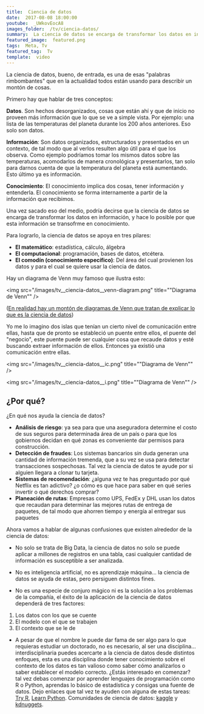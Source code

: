 ```yaml
---
title:  Ciencia de datos
date:  2017-08-08 18:00:00
youtube:  _UWkovEocA8
images_folder:  /tv/ciencia-datos/
summary:  La ciencia de datos se encarga de transformar los datos en información, y hace lo posible por que esta información se transforme en conocimiento.
featured_image:  featured.png
tags:  Meta, Tv
featured_tag:  Tv
template:  video
---
```


La ciencia de datos, bueno, de entrada, es una de esas "palabras rimbombantes" que en la actualidad todos están usando para describir un montón de cosas.

Primero hay que hablar de tres conceptos:

**Datos**. Son hechos desorganizados, cosas que están ahí y que de inicio no proveen más información que lo que se ve a simple vista. Por ejemplo: una lista de las temperaturas del planeta durante los 200 años anteriores. Eso solo son datos.

**Información**: Son datos organizados, estructurados y presentados en un contexto, de tal modo que al verlos resulten algo útil para el que los observa. Como ejemplo podríamos tomar los mismos datos sobre las temperaturas, acomodarlos de manera cronológica y presentarlos, tan solo para darnos cuenta de que la temperatura del planeta está aumentando. Esto último ya es información.

**Conocimiento**: El conocimiento implica dos cosas, tener información y entenderla. El conocimiento se forma internamente a partir de la información que recibimos.

Una vez sacado eso del medio, podría decirse que la ciencia de datos se encarga de transformar los datos en información, y hace lo posible por que esta información se transofrme en conocimiento.

Para lograrlo, la ciencia de datos se apoya en tres pilares:  

- **El matemático**: estadística, cálculo, álgebra 
- **El computacional**: programación, bases de datos, etcétera. 
- **El comodín (conocimiento específico)**: Del área del cual provienen los datos y para el cual se quiere usar la ciencia de datos.

Hay un diagrama de Venn muy famoso que ilustra esto:

<img src="/images/tv__ciencia-datos__venn-diagram.png" title=""Diagrama de Venn"" />

(<a href="http://www.prooffreader.com/2016/09/battle-of-data-science-venn-diagrams.html" target="_blank">En realidad hay un montón de diagramas de Venn que tratan de explicar lo que es la ciencia de datos</a>)

Yo me lo imagino dos islas que tenían un cierto nivel de comunicación entre ellas, hasta que de pronto se estableció un puente entre ellos, el puente del "negocio", este puente puede ser cualquier cosa que recaude datos y esté buscando extraer información de ellos. Entonces ya existió una comunicación entre ellas.  

<img src="/images/tv__ciencia-datos__ic.png" title=""Diagrama de Venn"" />

<img src="/images/tv__ciencia-datos__i.png" title=""Diagrama de Venn"" />

## ¿Por qué? 

¿En qué nos ayuda la ciencia de datos?

- **Análisis de riesgo**: ya sea para que una aseguradora determine el costo de sus seguros para determinada área de un país o para que los gobiernos decidan en qué zonas es conveniente dar permisos para construcción.  
- **Detección de fraudes**: Los sistemas bancarios sin duda generan una cantidad de información tremenda, que a su vez se usa para detectar transacciones sospechosas. Tal vez la ciencia de datos te ayude por si alguien llegara a clonar tu tarjeta.
- **Sistemas de recomendación**: ¿alguna vez te has preguntado por qué Netflix es tan adictivo? ¿o cómo es que hace para saber en qué series invertir o qué derechos comprar?
- **Planeación de rutas**: Empresas como UPS, FedEx y DHL usan los datos que recaudan para determinar las mejores rutas de entrega de paquetes, de tal modo que ahorren tiempo y energía al entregar sus paquetes

Ahora vamos a hablar de algunas confusiones que existen alrededor de la ciencia de datos:

- No solo se trata de Big Data, la ciencia de datos no solo se puede aplicar a millones de registros en una tabla, casi cualquier cantidad de información es susceptible a ser analizada.

- No es inteligencia artificial, no es aprendizaje máquina… la ciencia de datos se ayuda de estas, pero persiguen distintos fines.

- No es una especie de conjuro mágico ni es la solución a los problemas de la compañía, el éxito de la aplicación de la ciencia de datos dependerá de tres factores:

 1. Los datos con los que se cuente
 1. El modelo con el que se trabajen
 1. El contexto que se le de

- A pesar de que el nombre le puede dar fama de ser algo para lo que requieras estudiar un doctorado, no es necesario, al ser una disciplina… interdisciplinaria puedes acercarte a la ciencia de datos desde distintos enfoques, esta es una disciplina donde tener conocimiento sobre el contexto de los datos es tan valioso como saber cómo analizarlos o saber establecer el modelo correcto. ¿Estás interesado en comenzar? tal vez debas comenzar por aprender lenguajes de programación como R o Python, aprendas lo básico de estadística y consigas una fuente de datos. Dejo enlaces que tal vez te ayuden con alguna de estas tareas: <a href="http://tryr.codeschool.com/" target="_blank">Try R</a>, <a href="https://www.learnpython.org/es/" target="_blank">Learn Python</a>. Comunidades de ciencia de datos: <a href="https://www.kaggle.com/" target="_blank">kaggle</a> y <a href="http://www.kdnuggets.com/" target="_blank">kdnuggets</a>.
 